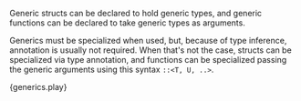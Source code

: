 Generic structs can be declared to hold generic types, and generic functions
can be declared to take generic types as arguments.

Generics must be specialized when used, but, because of type inference,
annotation is usually not required. When that's not the case, structs can be
specialized via type annotation, and functions can be specialized passing the
generic arguments using this syntax `::<T, U, ..>`.

{generics.play}
